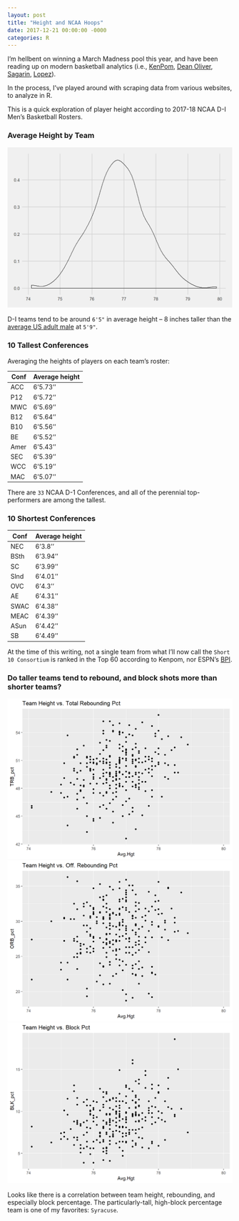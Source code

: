 ```yaml
---
layout: post
title: "Height and NCAA Hoops"
date: 2017-12-21 00:00:00 -0000
categories: R
---
```


I’m hellbent on winning a March Madness pool this year, and have been reading up on modern basketball analytics (i.e., [KenPom](http://kenpom.com/), [Dean Oliver](http://www.basketballonpaper.com/author.html), [Sagarin](http://sagarin.com/sports/cbsend.htm), [Lopez](https://statsbylopez.com/2014/12/04/building-an-ncaa-mens-basketball-prediction-model/)).

In the process, I’ve played around with scraping data from various websites, to analyze in R.

This is a quick exploration of player height according to 2017-18 NCAA D-I Men’s Basketball Rosters.

### Average Height by Team
![Alt text](/docs/assets/images/ncaa-height-distribution.png)

D-I teams tend to be around `6'5"` in average height – 8 inches taller than the [average US adult male](https://www.cdc.gov/nchs/fastats/body-measurements.htm) at `5'9"`.

### 10 Tallest Conferences
Averaging the heights of players on each team’s roster:

| Conf | Average height |
|------|-----------------|
| ACC  | 6’5.73’’        |
| P12  | 6’5.72’’        |
| MWC  | 6’5.69’’        |
| B12  | 6’5.64’’        |
| B10  | 6’5.56’’        |
| BE   | 6’5.52’’        |
| Amer | 6’5.43’’        |
| SEC  | 6’5.39’’        |
| WCC  | 6’5.19’’        |
| MAC  | 6’5.07’’        |

There are `33` NCAA D-1 Conferences, and all of the perennial top-performers are among the tallest.

### 10 Shortest Conferences

| Conf | Average height |
|------|-----------------|
| NEC  | 6’3.8’’         |
| BSth | 6’3.94’’        |
| SC   | 6’3.99’’        |
| Slnd | 6’4.01’’        |
| OVC  | 6’4.3’’         |
| AE   | 6’4.31’’        |
| SWAC | 6’4.38’’        |
| MEAC | 6’4.39’’        |
| ASun | 6’4.42’’        |
| SB   | 6’4.49’’        |


At the time of this writing, not a single team from what I’ll now call the `Short 10 Consortium` is ranked in the Top 60 according to Kenpom, nor ESPN’s [BPI](http://www.espn.com/mens-college-basketball/bpi/_/view/bpi).

### Do taller teams tend to rebound, and block shots more than shorter teams?
![Alt text](/docs/assets/images/ncaa-height-trb-pct.png)
![Alt text](/docs/assets/images/ncaa-height-orb-pct.png)
![Alt text](/docs/assets/images/ncaa-height-block-pct.png)

Looks like there is a correlation between team height, rebounding, and especially block percentage. The particularly-tall, high-block percentage team is one of my favorites: `Syracuse`.




